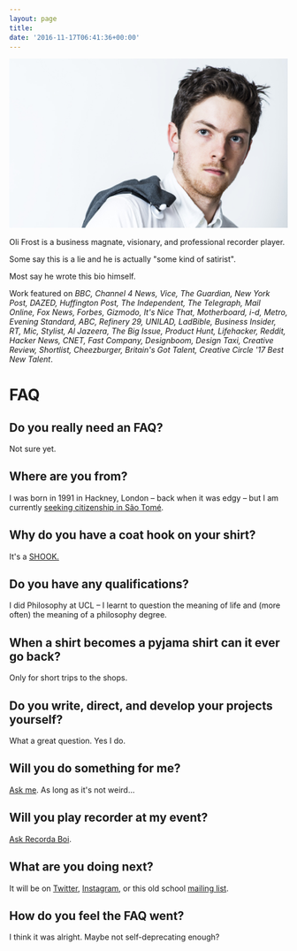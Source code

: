 ```yaml
---
layout: page
title:
date: '2016-11-17T06:41:36+00:00'
---
```

![Oli Frost](/img/olifrost.jpg)

Oli Frost is a business magnate, visionary, and professional recorder player.

Some say this is a lie and he is actually "some kind of satirist".

Most say he wrote this bio himself.

Work featured on *BBC, Channel 4 News, Vice, The Guardian, New York Post, DAZED, Huffington Post, The Independent, The Telegraph, Mail Online, Fox News, Forbes, Gizmodo, It's Nice That, Motherboard, i-d, Metro, Evening Standard, ABC, Refinery 29, UNILAD, LadBible, Business Insider, RT, Mic, Stylist, Al Jazeera, The Big Issue, Product Hunt, Lifehacker, Reddit, Hacker News, CNET, Fast Company, Designboom, Design Taxi, Creative Review, Shortlist, Cheezburger, Britain's Got Talent, Creative Circle '17 Best New Talent*.

# FAQ

## Do you really need an FAQ?
Not sure yet.

## Where are you from?
I was born in 1991 in Hackney, London – back when it was edgy – but I am currently <a href="http://olifro.st/blog/sao-tome-citizen/">seeking citizenship in São Tomé</a>.

## Why do you have a coat hook on your shirt?
It's a <a href="http://olifro.st/blog/shook-shirt-hook/"> SHOOK.</a>

## Do you have any qualifications?
I did Philosophy at UCL – I learnt to question the meaning of life and (more often) the meaning of a philosophy degree.

## When a shirt becomes a pyjama shirt can it ever go back?
Only for short trips to the shops.

## Do you write, direct, and develop your projects yourself?
What a great question. Yes I do.

## Will you do something for me?
<a href="mailto:{{ site.author.email }}">Ask me</a>. As long as it's not weird…

## Will you play recorder at my event?
<a href="http://olifro.st/recordaboi/">Ask Recorda Boi</a>.

## What are you doing next?
It will be on <a href="https://twitter.com/realolifrost">Twitter</a>, <a href="https://www.instagram.com/realolifrost/">Instagram</a>, or this old school <a href="mailto:mail@olifro.st?subject=I'd like to join the mailing list&">mailing list</a>.

## How do you feel the FAQ went?
I think it was alright. Maybe not self-deprecating enough?
